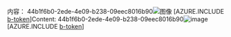 <span data-ttu-id="5d7bd-101">内容： 44b1f6b0-2ede-4e09-b238-09eec8016b90![图像](3836122b-4cb8-43ee-ac58-dd81b831688c.png)
[AZURE.INCLUDE [b-token](c7bf4adb-db0b-4b10-af7a-a451ffb6464f.md)]</span><span class="sxs-lookup"><span data-stu-id="5d7bd-101">Content: 44b1f6b0-2ede-4e09-b238-09eec8016b90![image](3836122b-4cb8-43ee-ac58-dd81b831688c.png)
[AZURE.INCLUDE [b-token](c7bf4adb-db0b-4b10-af7a-a451ffb6464f.md)]</span></span>
